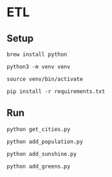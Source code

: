 # ETL

## Setup

```
brew install python
```

```
python3 -m venv venv
```

```
source venv/bin/activate
```

```
pip install -r requirements.txt
```

## Run

```
python get_cities.py
```

```
python add_population.py
```

```
python add_sunshine.py
```

```
python add_greens.py
```
